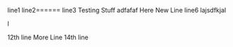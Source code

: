 line1
line2======
line3
Testing Stuff
adfafaf
Here New Line
line6
lajsdfkjal

l

12th line
More Line
14th line
